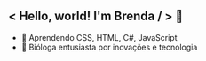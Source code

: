 < Hello, world! I'm Brenda / > 👋
-
- 🌱 Aprendendo CSS, HTML, C#, JavaScript
- 🧪  Bióloga entusiasta por inovações e tecnologia 

